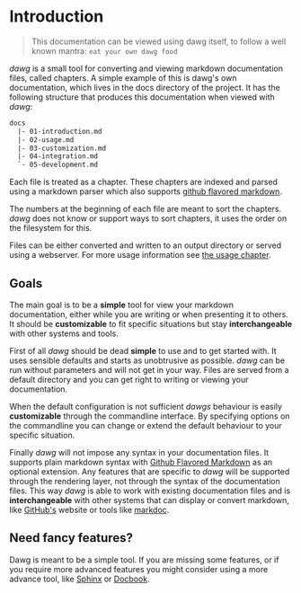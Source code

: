 # Introduction

> This documentation can be viewed using dawg itself, to follow a well known mantra: `eat your own dawg food`

_dawg_ is a small tool for converting and viewing markdown documentation files, called chapters. A
simple example of this is dawg's own documentation, which lives in the docs directory of the project.
It has the following structure that produces this documentation when viewed with _dawg_:

```bash
docs
  |- 01-introduction.md
  |- 02-usage.md
  |- 03-customization.md
  |- 04-integration.md
  `- 05-development.md
```

Each file is treated as a chapter. These chapters are indexed and parsed using a markdown parser
which also supports [github flavored markdown](http://github.github.com/github-flavored-markdown/).

The numbers at the beginning of each file are meant to sort the chapters. _dawg_ does not know or
support ways to sort chapters, it uses the order on the filesystem for this.

Files can be either converted and written to an output directory or served using a webserver.
For more usage information see [the usage chapter](02-usage.md).

## Goals

The main goal is to be a **simple** tool for view your markdown documentation, either while you
are writing or when presenting it to others. It should be **customizable** to fit specific situations
but stay **interchangeable** with other systems and tools.

First of all _dawg_ should be dead **simple** to use and to get started with. It uses sensible
defaults and starts as unobtrusive as possible. _dawg_ can be run without parameters and will not
get in your way. Files are served from a default directory and you can get right to writing or
viewing your documentation.

When the default configuration is not sufficient _dawgs_ behaviour is easily **customizable**
through the commandline interface. By specifying options on the commandline you can change or
extend the default behaviour to your specific situation.

Finally _dawg_ will not impose any syntax in your documentation files. It supports plain markdown
syntax with [Github Flavored Markdown](http://github.github.com/github-flavored-markdown/) as an
optional extension. Any features that are specific to _dawg_ will be supported through the rendering layer,
not through the syntax of the documentation files. This way _dawg_ is able to work with existing documentation files
and is **interchangeable** with other systems that can display or convert markdown, like [GitHub's](https://github/com)
website or tools like [markdoc](http://markdoc.org).

## Need fancy features?

Dawg is meant to be a simple tool. If you are missing some features, or if you require more advanced
features you might consider using a more advance tool, like [Sphinx](http://sphinx-doc.org/) or [Docbook](http://www.docbook.org/).

